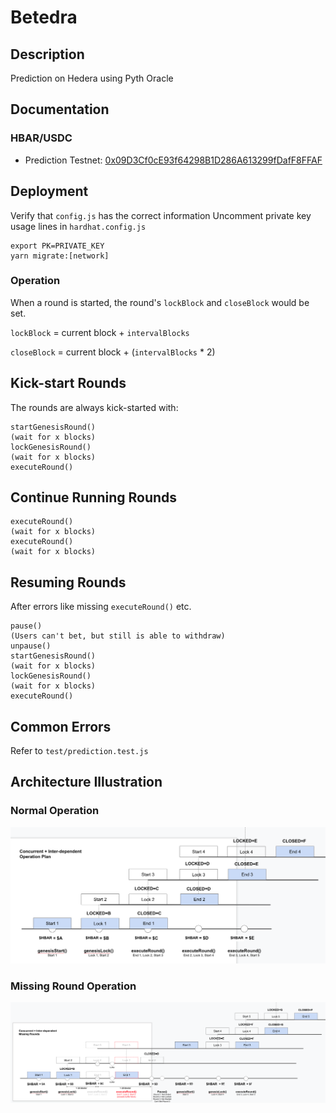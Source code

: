 # Betedra

## Description

Prediction on Hedera using Pyth Oracle

## Documentation

### HBAR/USDC

- Prediction Testnet: [0x09D3Cf0cE93f64298B1D286A613299fDafF8FFAF](https://hashscan.io/testnet/contract/0.0.6740875)

## Deployment

Verify that `config.js` has the correct information
Uncomment private key usage lines in `hardhat.config.js`

```
export PK=PRIVATE_KEY
yarn migrate:[network]
```

### Operation

When a round is started, the round's `lockBlock` and `closeBlock` would be set.

`lockBlock` = current block + `intervalBlocks`

`closeBlock` = current block + (`intervalBlocks` * 2)

## Kick-start Rounds

The rounds are always kick-started with:

```
startGenesisRound()
(wait for x blocks)
lockGenesisRound()
(wait for x blocks)
executeRound()
```

## Continue Running Rounds

```
executeRound()
(wait for x blocks)
executeRound()
(wait for x blocks)
```

## Resuming Rounds

After errors like missing `executeRound()` etc.

```
pause()
(Users can't bet, but still is able to withdraw)
unpause()
startGenesisRound()
(wait for x blocks)
lockGenesisRound()
(wait for x blocks)
executeRound()
```

## Common Errors

Refer to `test/prediction.test.js`

## Architecture Illustration

### Normal Operation

![normal](images/normal-round.png)

### Missing Round Operation

![missing](images/missing-round.png)
